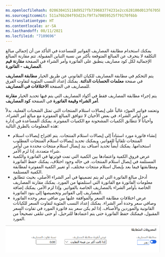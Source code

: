 ```yaml
---
ms.openlocfilehash: 020630415118d9527fb739683774231e2cc628100d013f6705b4a5e252a4934f
ms.sourcegitcommit: 511a76b204f93d23cf9f7a70059525f79170f6bb
ms.translationtype: HT
ms.contentlocale: ar-SA
ms.lasthandoff: 08/11/2021
ms.locfileid: "7109696"
---
```

يمكنك استخدام مطابقة المصاريف الفواتير للمساعدة في التأكد من أن إجمالي مبالغ التكلفة لا ينحرف عن المبالغ المتوقعة بأكثر من نسبة التباين المقبولة. تتم مقارنة المبالغ الإجمالية لكل كود مصاريف ينطبق على الفاتورة وأمر الشراء في الصفحة **مقارنة قيم المصاريف - الفاتورة**.

يتم التحكم في مطابقة المصاريف للكيان القانوني عن طريق الخيار **مطابقة المصاريف** في صفحة **معلمات الحسابات الدائنة**. يمكنك إعداد النسب المئوية لتفاوت الفرق للمصاريف في الصفحة **الاختلافات في المصاريف**.

يتم إجراء مطابقة المصاريف فقط في أكواد المصاريف التي يتم فيها تحديد الخيار **مقارنة أمر الشراء وقيمة الفاتورة** في الصفحة **كود المصاريف**.

وتعتمد فواتير المورّد غالباً على إيصالات استلام المنتجات التي تمثل الشحنات الفعلية، بدلاً من أوامر الشراء. في بعض الأحيان لا تتوافق المبالغ المفوترة مع مبالغ أمر الشراء، وأحياناً لا تتطابق الكميات المشحونة مع الكميات المفوترة. يمكنك المساعدة في إدارة هذه المعلومات بالطرق التالية:

- إنشاء فاتورة مورد استناداً إلى إيصالات استلام المنتجات. يتم اقتراح إيصالات استلام المنتجات تلقائياً للفواتير، ويمكنك تحديد إيصالات استلام المنتجات المطلوب استخدامها. يمكنك أيضاً تحديد أصناف بند إيصال استلام منتجات محددة من أوامر شراء متعددة، إذا لزم الأمر.
- عرض فروق الكمية واعتمادها بين الكمية التي تمت فوترتها في الفاتورة والكمية المستلمة في إيصال استلام المنتجات. في حاله وجود اختلاف، يمكنك حفظ الفاتورة ومطابقتها فيما بعد بإيصال استلام منتجات مختلف، أو تغيير الكمية المفوترة لمطابقة الكمية المستلمة.
- أدخل مبالغ الفاتورة التي لم يتم تضمينها في أمر الشراء الأصلي، بحيث تتطابق معلومات الفاتورة مع الفاتورة التي استلمتها من المورد. يمكنك مقارنة المصاريف الخاصة بأوامر الشراء بالمصاريف الخاصة بالفواتير. وإذا لزم الأمر، يمكنك إضافة المصاريف إلى الفواتير وتخصيصها إلى بنود الفاتورة.
- عرض اختلافات مطابقة السعر والموافقة عليها بين صافي سعر وحده الفاتورة وصافي سعر وحدة أمر الشراء. يمكنك إعداد النسب المئوية لتفاوت السعر للكيانات القانونية والموردين والأصناف. إذا لم يكن سعر بند فاتورة المورد في تفاوت السعر المقبول، فيمكنك حفظ الفاتورة حتى يتم اعتمادها للترحيل، أو حتى تتلقى تصحيحاً من المورد.


![لقطة شاشة لمطابقة المصاريف مع تحديد مطابقة المصاريف.](../media/charges-matching.png)


